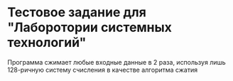 # Тестовое задание для "Лаборотории системных технологий"

Программа сжимает любые входные данные в 2 раза, используя лишь 128-ричную систему счисления в качестве алгоритма сжатия
